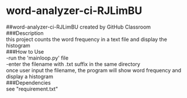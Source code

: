 # word-analyzer-ci-RJLimBU
##word-analyzer-ci-RJLimBU created by GitHub Classroom <br />
###Description <br />
this project counts the word frequency in a text file and display the histogram <br />
###How to Use <br />
-run the 'mainloop.py' file <br />
-enter the filename with .txt suffix in the same directory <br />
once user input the filename, the program will show word frequency and display a histogram <br />
###Dependencies <br />
see "requirement.txt" <br />

